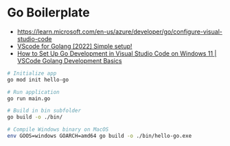 # Go Boilerplate

- https://learn.microsoft.com/en-us/azure/developer/go/configure-visual-studio-code
- [VScode for Golang [2022] Simple setup!](https://www.youtube.com/watch?v=pvfESSAbbts)
- [How to Set Up Go Development in Visual Studio Code on Windows 11 | VSCode Golang Development Basics](https://www.youtube.com/watch?v=DFiXJKIF2ss)

```bash
# Initialize app
go mod init hello-go 

# Run application
go run main.go

# Build in bin subfolder
go build -o ./bin/

# Compile Windows binary on MacOS
env GOOS=windows GOARCH=amd64 go build -o ./bin/hello-go.exe
```
